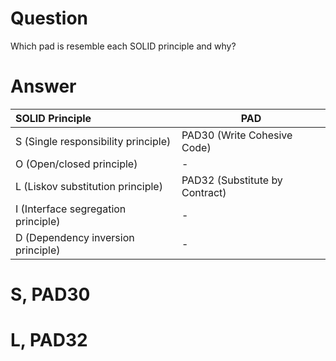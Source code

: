 # Question
Which pad is resemble each SOLID principle and why?


# Answer
|SOLID Principle| PAD|
|:-------------------------------------------------|--------|
|S (Single responsibility principle) |PAD30 (Write Cohesive Code)|
|O (Open/closed principle) | - |
|L (Liskov substitution principle) |PAD32 (Substitute by Contract)
|I (Interface segregation principle)| - |
|D (Dependency inversion principle)| - |

# S, PAD30

# L, PAD32
 